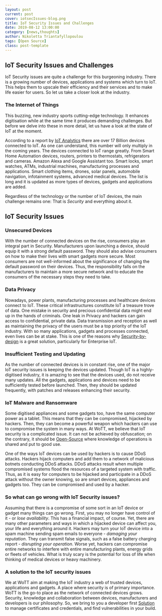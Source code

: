 ```yaml
---
layout: post
current: post
cover: iotsecIssues-blog.png
title: IoT Security Issues and Challenges
date: 2019-08-12 13:00:00
category: [news,thoughts]
author: Nikoletta Triantafyllopoulou
tags: [Open Source]
class: post-template
---
```

## IoT Security Issues and Challenges
IoT Security issues are quite a challenge for this burgeoning industry. There is a growing number of devices, applications and systems which turn to IoT. This helps them to upscale their efficiency and their services and to make life easier for users. So let us take a closer look at the industry.

### The Internet of Things
This buzzing, new industry sports cutting-edge technology. It enhances digitisation while at the same time it produces demanding challenges.
But before we delve into these in more detail, let us have a look at the state of IoT at the moment.  

According to a report by [IoT Analytics](https://iot-analytics.com/state-of-the-iot-update-q1-q2-2018-number-of-iot-devices-now-7b/) there are over 17 Billion devices connected to IoT. As one can understand, this number will only multiply in the coming years. The devices connected to IoT range greatly.  From Smart Home Automation devices, routers, printers to thermostats, refrigerators and cameras. Amazon Alexa and Google Assistant too. Smart locks, smart watches, ATMs, industrial machines, manufacturing processes and applications. Smart clothing items, drones, solar panels, automobile navigation, infotainment systems, advanced medical devices.  The list is long and it is updated as more types of devices, gadgets and applications are added.

Regardless of the technology or the number  of IoT devices, the main challenge remains one: That is *Security* and everything about it.

## IoT Security Issues

### Unsecured Devices
With the number of connected devices on the rise, consumers play an integral part in Security. Manufacturers upon launching a device, should equip it with a strong default password. They should also advise consumers on how to make their lives with smart gadgets more secure. Most consumers are not well-informed about the significance of changing the default password on their devices. Thus, the responsibility falls on the manufacturers to maintain a more secure network and to educate the consumers of the necessary steps they need to take.
### Data Privacy
Nowadays, power plants, manufacturing processes and healthcare devices connect to IoT. These critical infrastructures constitute IoT a treasure trove of data. One mistake in security and precious confidential data might end up in the hands of criminals.  One leak in Privacy and hackers can gain access to confidential, private data. Data transmission and reception as well as maintaining the privacy of the users must be a top priority of the IoT industry. With so many applications, gadgets and processes connected, even lives can be at stake. This is one of the reasons why [Security-by-design](https://wott.io/blog/thoughts/2019/06/25/why-open-source-solutions-are-critical-for-IoT) is a great solution, particularly  for Enterprise IoT. 

### Insufficient  Testing and Updating
As the number of connected devices is in constant rise, one of the major IoT security issues is keeping the devices updated. Though IoT is a highly-digitised industry, it is amazing to see that the devices used, do not receive many updates.  All the gadgets, applications and devices need to be sufficiently tested before launched. Then, they should be updated frequently, with patches and releases enhancing their security.
### IoT Malware and Ransomware
Some digitised appliances and some gadgets too, have the same computer power as a tablet. This means that they can be compromised, hijacked by hackers. Then, they can become a powerful weapon which hackers can use to compromise the system in many ways. At WoTT, we believe that IoT security is a complicated issue. It can not be achieved by obfuscation; on the contrary, it should be [Open-Source](https://wott.io/blog/thoughts/2019/06/25/why-open-source-solutions-are-critical-for-IoT) where knowledge of operations is shared and put to good use. 

One of the ways IoT devices can be used by hackers is to cause DDoS attacks. Hackers hijack computers and add them to a network of malicious botnets conducting DDoS attacks. DDoS attacks result when multiple compromised systems flood the resources of a targeted system with traffic. Thus, as it is easy for computers to be hijacked and participate in a DDoS attack without the owner knowing, so are smart devices, appliances and gadgets too. They can be compromised and used by a hacker. 

### So what can go wrong with IoT Security issues?
Assuming that there is a compromise of some sort in an IoT device or gadget many things can go wrong. First, you may no longer have control of it - or _lose availability_. This has a financial impact, of course. Yet, there are many other parameters and ways in which a hijacked device can affect you, your life and everything around it. Hackers may turn your IoT device into a spam machine sending spam emails to everyone - _damaging your reputation_.  They can transmit false signals, such as a false battery charging report - _disrupting your operation_.  Worse yet, hackers can compromise entire networks to interfere with entire manufacturing plants, energy grids or fleets of vehicles. What is truly scary is the potential for loss of life when thinking of medical devices or heavy machinery. 


### A solution to the IoT security issues
We at WoTT aim at making the IoT industry a web of trusted devices, applications and gadgets. A place where security is of primary importance. WoTT is the go-to place as the network of connected devices grows.  Security, knowledge and collaboration between devices, manufacturers and developers is our philosophy. So, we bring to you a developer first [Solution](https://wott.io/) to manage certificates and credentials, and find vulnerabilities in your build.
